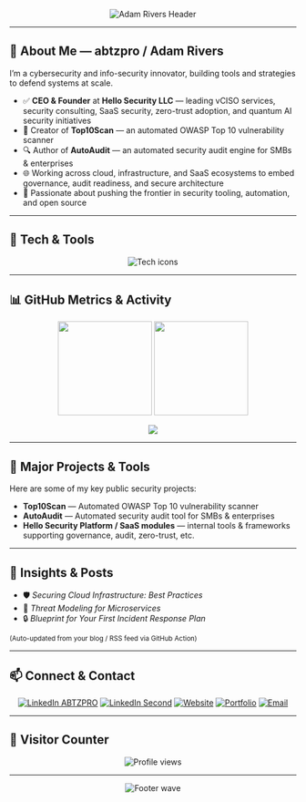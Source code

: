 <!-- Header / Banner -->
<p align="center">
  <img src="https://capsule-render.vercel.app/api?type=waving&color=gradient&height=180&section=header&text=Adam%20Rivers%20-%20CEO%20-%20Hello%20Security%20vCISO&fontSize=35&fontAlignY=35&animation=twinkling" alt="Adam Rivers Header" />
</p>

---

## 👋 About Me — abtzpro / Adam Rivers

I’m a cybersecurity and info-security innovator, building tools and strategies to defend systems at scale.  

- ✅ **CEO & Founder** at **Hello Security LLC** — leading vCISO services, security consulting, SaaS security, zero-trust adoption, and quantum AI security initiatives  
- 🔐 Creator of **Top10Scan** — an automated OWASP Top 10 vulnerability scanner  
- 🔍 Author of **AutoAudit** — an automated security audit engine for SMBs & enterprises  
- 🌐 Working across cloud, infrastructure, and SaaS ecosystems to embed governance, audit readiness, and secure architecture  
- 🚀 Passionate about pushing the frontier in security tooling, automation, and open source  

---

## 🧰 Tech & Tools

<p align="center">
  <img src="https://skillicons.dev/icons?i=go,python,js,ts,aws,linux,docker,git,github,kali,graphql" alt="Tech icons" />
</p>

---

## 📊 GitHub Metrics & Activity

<p align="center">
  <img src="https://github-readme-stats.vercel.app/api?username=OfficialAdamRivers&show_icons=true&theme=tokyonight&hide_border=true" height="165" />
  <img src="https://github-readme-streak-stats.herokuapp.com?user=OfficialAdamRivers&theme=tokyonight&hide_border=true" height="165" />
</p>

<p align="center">
  <img src="https://github-readme-activity-graph.vercel.app/graph?username=OfficialAdamRivers&theme=tokyo-night&hide_border=true&bg_color=1a1b27" />
</p>

---

## 🔐 Major Projects & Tools

Here are some of my key public security projects:

- **Top10Scan** — Automated OWASP Top 10 vulnerability scanner  
- **AutoAudit** — Automated security audit tool for SMBs & enterprises  
- **Hello Security Platform / SaaS modules** — internal tools & frameworks supporting governance, audit, zero-trust, etc.  

---

## 📖 Insights & Posts

<!-- BLOG-POST-LIST:START -->
- 🛡 *Securing Cloud Infrastructure: Best Practices*  
- 🧠 *Threat Modeling for Microservices*  
- 🔒 *Blueprint for Your First Incident Response Plan*  
<!-- BLOG-POST-LIST:END -->

<sub>(Auto-updated from your blog / RSS feed via GitHub Action)</sub>

---

## 📫 Connect & Contact

<p align="center">
  <a href="https://www.linkedin.com/in/adam-rivers-abtzpro23"><img src="https://img.shields.io/badge/LinkedIn%20(ABTZPRO)-0A66C2?logo=linkedin&logoColor=white" alt="LinkedIn ABTZPRO" /></a>
  <a href="https://www.linkedin.com/in/adam-rivers-69097a385"><img src="https://img.shields.io/badge/LinkedIn%20(Professional)-0A66C2?logo=linkedin&logoColor=white" alt="LinkedIn Second" /></a>
  <a href="https://officialadamrivers.github.io"><img src="https://img.shields.io/badge/Official%20Site-000000?logo=About.me&logoColor=white" alt="Website" /></a>
  <a href="https://abtzpro.github.io"><img src="https://img.shields.io/badge/Portfolio-000000?logo=vercel&logoColor=white" alt="Portfolio" /></a>
  <a href="mailto:officialadamrivers@gmail.com"><img src="https://img.shields.io/badge/Email–Me-D14836?logo=gmail&logoColor=white" alt="Email" /></a>
</p>

---

## 👀 Visitor Counter

<p align="center">
  <img src="https://komarev.com/ghpvc/?username=OfficialAdamRivers&label=Profile%20Views&color=0e75b6&style=flat" alt="Profile views" />
</p>

---

<p align="center">
  <img src="https://capsule-render.vercel.app/api?type=waving&color=gradient&height=120&section=footer" alt="Footer wave" />
</p>
